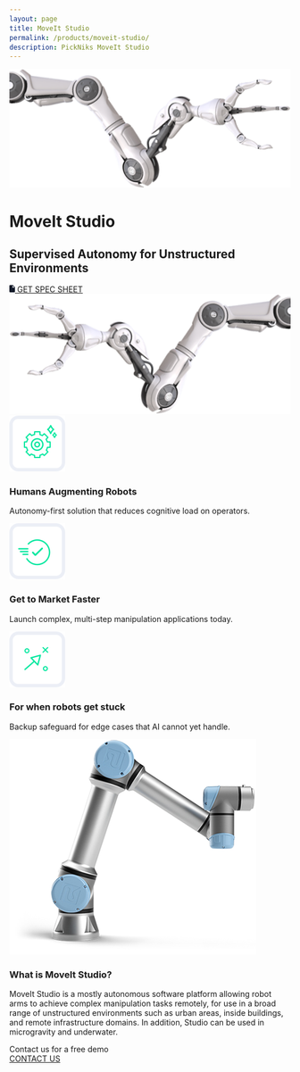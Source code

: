 ```yaml
---
layout: page
title: MoveIt Studio
permalink: /products/moveit-studio/
description: PickNiks MoveIt Studio
---
```

<div class="tracksuite-section-main">
    <div class="row">
        <div class="col-4 col-sm-4">
            <img class="img-fluid float-left" src="/assets/images/tracksuite/robot-hand-left.png" alt="Robot hand" />
        </div>
        <div class="col-auto col-sm-4">
            <div class="row justify-content-center">
                <h1>MoveIt Studio</h1>
            </div>
            <h2>Supervised Autonomy for Unstructured Environments</h2>
            <div class="row justify-content-center">
                <a href="/docs/PickNik_MoveIt_Studio_Spec_Sheet.pdf" target="_blank" class="btn">
                    <img src="/assets/images/tracksuite/doc-logo.png" alt="Document icon" />
                    GET SPEC SHEET
                </a>
            </div>
        </div>
        <div class="col-4 col-sm-4">
            <img class="img-fluid float-right" src="/assets/images/tracksuite/robot-hand-right.png" alt="Robot hand right" />
        </div>
    </div>
</div>
<div class="container-fluid bg-grey">
    <div class="container">
        <div class="tracksuite-card-wrapper">
            <div class="col-4 tracksuite-card-single">
                <img class="mx-auto d-block" src="/assets/images/tracksuite/1.png" alt="Reduce robotic hardware wear & tear" />
                <h3>Humans Augmenting Robots</h3>
                <p>Autonomy-first solution that reduces cognitive load on operators.</p>
            </div>
            <div class="col-4 tracksuite-card-single">
                <img class="mx-auto d-block" src="/assets/images/tracksuite/2.png" alt="Improve Cycle Time" />
                <h3>Get to Market Faster</h3>
                <p>Launch complex, multi-step manipulation applications today.</p>
            </div>
            <div class="col-4 tracksuite-card-single">
                <img class="mx-auto d-block" src="/assets/images/tracksuite/3.png" alt="Safer, predictable behavior" />
                <h3>For when robots get stuck</h3>
                <p>Backup safeguard for edge cases that AI cannot yet handle.</p>
            </div>
        </div>
    </div>
    <div class="container">
        <div class="tracksuite-big-card-single">
            <div class="row align-items-center">
                <div class="col-12 col-lg-6">
                    <img src="/assets/images/tracksuite/ur-5-robot.png" alt="UR-5 robot" />
                </div>
                <div class="col-12 col-lg-6">
                    <h3>What is MoveIt Studio?</h3>
                    <p>
                        MoveIt Studio is a mostly autonomous software platform allowing robot arms to achieve complex manipulation tasks remotely,
                        for use in a broad range of unstructured environments such as urban areas, inside buildings, and remote infrastructure domains.
                        In addition, Studio can be used in microgravity and underwater.
                    </p>
                </div>
            </div>
        </div>
    </div>
</div>
<div class="tracksuite-footer">
    <div class="row">
        <div class="col-12">
            <div class="row justify-content-center">
                <div class=" contact-font">
                    Contact us for a free demo
                </div>
            </div>
            <div class="row justify-content-center">
                <a href="/connect" class="btn btn-white">
                    CONTACT US
                </a>
            </div>
        </div>
    </div>
</div>
